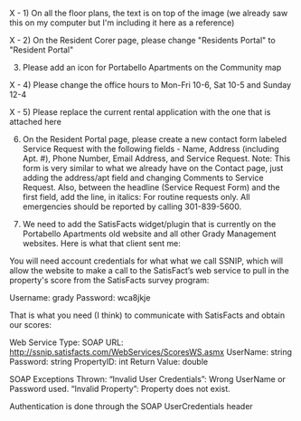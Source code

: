 X - 1) On all the floor plans, the text is on top of the image (we already saw this on my computer but I'm including it here as a reference)

X - 2) On the Resident Corer page, please change "Residents Portal" to "Resident Portal"

3) Please add an icon for Portabello Apartments on the Community map

X - 4) Please change the office hours to Mon-Fri 10-6, Sat 10-5 and Sunday 12-4

X - 5) Please replace the current rental application with the one that is attached here

6) On the Resident Portal page, please create a new contact form labeled Service Request with the following fields -  Name, Address (including Apt. #), Phone Number, Email Address, and Service Request. Note: This form is very similar to what we already have on the Contact page, just adding the address/apt field and changing Comments to Service Request. Also, between the headline (Service Request Form) and the first field, add the line, in italics: For routine requests only.  All emergencies should be reported by calling 301-839-5600.

7) We need to add the SatisFacts widget/plugin that is currently on the Portabello Apartments old website and all other Grady Management websites. Here is what that client sent me:

You will need account credentials for what what we call SSNIP, which will allow the website to make a call to the SatisFact’s web service to pull in the property's score from the SatisFacts survey program:

Username: grady
Password: wca8jkje

That is what you need (I think) to communicate with SatisFacts and obtain our scores:

Web Service Type: SOAP
URL: http://ssnip.satisfacts.com/WebServices/ScoresWS.asmx
UserName: string
Password: string
PropertyID: int
Return Value: double

SOAP Exceptions Thrown:
“Invalid User Credentials”: Wrong UserName or Password used.
“Invalid Property”: Property does not exist.

Authentication is done through the SOAP UserCredentials header